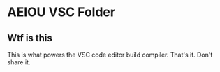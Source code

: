 # AEIOU VSC Folder

## Wtf is this
This is what powers the VSC code editor build compiler. That's it. Don't share it.
